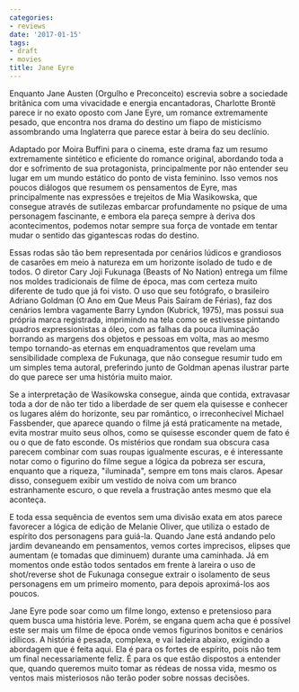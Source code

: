 ```yaml
---
categories:
- reviews
date: '2017-01-15'
tags:
- draft
- movies
title: Jane Eyre
---
```


Enquanto Jane Austen (Orgulho e Preconceito) escrevia sobre a sociedade britânica com uma vivacidade e energia encantadoras, Charlotte Brontë parece ir no exato oposto com Jane Eyre, um romance extremamente pesado, que encontra nos drama do destino um fiapo de misticismo assombrando uma Inglaterra que parece estar à beira do seu declínio.

Adaptado por Moira Buffini para o cinema, este drama faz um resumo extremamente sintético e eficiente do romance original, abordando toda a dor e sofrimento de sua protagonista, principalmente por não entender seu lugar em um mundo estático do ponto de vista feminino. Isso vemos nos poucos diálogos que resumem os pensamentos de Eyre, mas principalmente nas expressões e trejeitos de Mia Wasikowska, que consegue através de sutilezas embarcar profundamente no psique de uma personagem fascinante, e embora ela pareça sempre à deriva dos acontecimentos, podemos notar sempre sua força de vontade em tentar mudar o sentido das gigantescas rodas do destino.

Essas rodas são tão bem representada por cenários lúdicos e grandiosos de casarões em meio à natureza em um horizonte isolado de tudo e de todos. O diretor Cary Joji Fukunaga (Beasts of No Nation) entrega um filme nos moldes tradicionais de filme de época, mas com certeza muito diferente de tudo que já foi visto. O uso que seu fotógrafo, o brasileiro Adriano Goldman (O Ano em Que Meus Pais Saíram de Férias), faz dos cenários lembra vagamente Barry Lyndon (Kubrick, 1975), mas possui sua própria marca registrada, imprimindo na tela como se estivesse pintando quadros expressionistas a óleo, com as falhas da pouca iluminação borrando as margens dos objetos e pessoas em volta, mas ao mesmo tempo tornando-as eternas em enquadramentos que revelam uma sensibilidade complexa de Fukunaga, que não consegue resumir tudo em um simples tema autoral, preferindo junto de Goldman apenas ilustrar parte do que parece ser uma história muito maior.

Se a interpretação de Wasikowska consegue, ainda que contida, extravasar toda a dor de não ter tido a liberdade de ser quem ela quisesse e conhecer os lugares além do horizonte, seu par romântico, o irreconhecível Michael Fassbender, que aparece quando o filme já está praticamente na metade, evita mostrar muito seus olhos, como se quisesse esconder quem de fato é ou o que de fato esconde. Os mistérios que rondam sua obscura casa parecem combinar com suas roupas igualmente escuras, e é interessante notar como o figurino do filme segue a lógica da pobreza ser escura, enquanto que a riqueza, "iluminada", sempre em tons mais claros. Apesar disso, conseguem exibir um vestido de noiva com um branco estranhamente escuro, o que revela a frustração antes mesmo que ela aconteça.

E toda essa sequência de eventos sem uma divisão exata em atos parece favorecer a lógica de edição de Melanie Oliver, que utiliza o estado de espírito dos personagens para guiá-la. Quando Jane está andando pelo jardim devaneando em pensamentos, vemos cortes imprecisos, elipses que aumentam (e tomadas que diminuem) durante uma caminhada. Já em momentos onde estão todos sentados em frente à lareira o uso de shot/reverse shot de Fukunaga consegue extrair o isolamento de seus personagens em um primeiro momento, para depois aproximá-los aos poucos.

Jane Eyre pode soar como um filme longo, extenso e pretensioso para quem busca uma história leve. Porém, se engana quem acha que é possível este ser mais um filme de época onde vemos figurinos bonitos e cenários idílicos. A história é pesada, complexa, e vai ladeira abaixo, exigindo a abordagem que é feita aqui. Ela é para os fortes de espírito, pois não tem um final necessariamente feliz. É para os que estão dispostos a entender que, quando queremos muito tomar as rédeas de nossa vida, mesmo os ventos mais misteriosos não terão poder sobre nossas decisões.